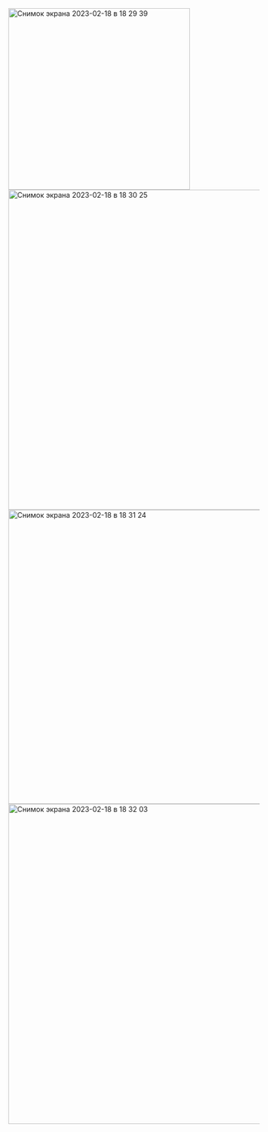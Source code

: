 <img width="364" alt="Снимок экрана 2023-02-18 в 18 29 39" src="https://user-images.githubusercontent.com/99121169/219869006-e1c1d96b-c165-4118-86f9-64a897268723.png">

<img width="642" alt="Снимок экрана 2023-02-18 в 18 30 25" src="https://user-images.githubusercontent.com/99121169/219869025-31efa656-a692-4de2-a61d-65bffb99d7b9.png">


<img width="590" alt="Снимок экрана 2023-02-18 в 18 31 24" src="https://user-images.githubusercontent.com/99121169/219869047-da62056a-1122-4e9d-879c-7c36a3bdd0dc.png">


<img width="642" alt="Снимок экрана 2023-02-18 в 18 32 03" src="https://user-images.githubusercontent.com/99121169/219869048-55c612a3-19d1-431f-ade2-85685293ab4a.png">

